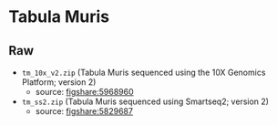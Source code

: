 # Tabula Muris

## Raw

- `tm_10x_v2.zip` (Tabula Muris sequenced using the 10X Genomics Platform; version 2)
  - source: [figshare:5968960](https://figshare.com/articles/dataset/Single-cell_RNA-seq_data_from_microfluidic_emulsion_v2_/5968960)
- `tm_ss2.zip` (Tabula Muris sequenced using Smartseq2; version 2)
  - source: [figshare:5829687](https://figshare.com/articles/dataset/Single-cell_RNA-seq_data_from_Smart-seq2_sequencing_of_FACS_sorted_cells_v2_/5829687)
